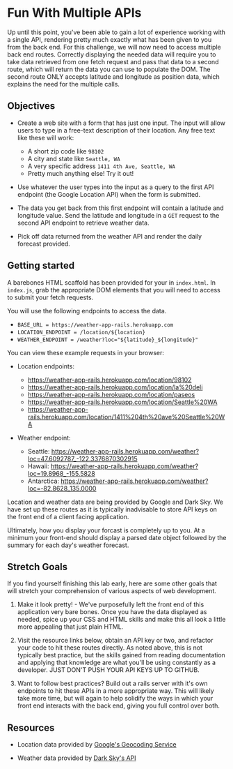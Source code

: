 # Fun With Multiple APIs

Up until this point, you've been able to gain a lot of experience working with a single API, rendering pretty much exactly what has been given to you from the back end. For this challenge, we will now need to access multiple back end routes. Correctly displaying the needed data will require you to take data retrieved from one fetch request and pass that data to a second route, which will return the data you can use to populate the DOM. The second route ONLY accepts latitude and longitude as position data, which explains the need for the multiple calls.

## Objectives

- Create a web site with a form that has just one input. The input will allow
users to type in a free-text description of their location. Any free text
like these will work:
  - A short zip code like `98102`
  - A city and state like `Seattle, WA`
  - A very specific address `1411 4th Ave, Seattle, WA`
  - Pretty much anything else! Try it out!

- Use whatever the user types into the input as a query to the first API endpoint (the Google Location API) when the form is submitted. 

- The data you get back from this first endpoint will contain a latitude and longitude value. Send the latitude and longitude in a `GET` request to the second API endpoint to retrieve weather data.

- Pick off data returned from the weather API and render the daily forecast provided.

## Getting started

A barebones HTML scaffold has been provided for your in `index.html`. In `index.js`, grab the appropriate DOM elements that you will need to access to submit your fetch requests.

You will use the following endpoints to access the data.

* `BASE_URL = https://weather-app-rails.herokuapp.com`
* `LOCATION_ENDPOINT = /location/${location}`
* `WEATHER_ENDPOINT = /weather?loc="${latitude}_${longitude}"`

You can view these example requests in your browser:

* Location endpoints:
  * https://weather-app-rails.herokuapp.com/location/98102
  * https://weather-app-rails.herokuapp.com/location/la%20deli
  * https://weather-app-rails.herokuapp.com/location/paseos
  * https://weather-app-rails.herokuapp.com/location/Seattle%20WA
  * https://weather-app-rails.herokuapp.com/location/1411%204th%20ave%20Seattle%20WA

* Weather endpoint:
  * Seattle: https://weather-app-rails.herokuapp.com/weather?loc=47.6092787_-122.3376870302915
  * Hawaii: https://weather-app-rails.herokuapp.com/weather?loc=19.8968_-155.5828
  * Antarctica: https://weather-app-rails.herokuapp.com/weather?loc=-82.8628_135.0000

Location and weather data are being provided by Google and Dark Sky. We have
set up these routes as it is typically inadvisable to store API keys on the
front end of a client facing application.

Ultimately, how you display your forcast is completely up to you. At a
minimum your front-end should display a parsed date object followed by the
summary for each day's weather forecast.

## Stretch Goals

If you find yourself finishing this lab early, here are some other goals that will stretch your comprehension of various aspects of web development.

1. Make it look pretty! - We've purposefully left the front end of this application very bare bones. Once you have the data displayed as needed, spice up your CSS and HTML skills and make this all look a little more appealing that just plain HTML.

2. Visit the resource links below, obtain an API key or two, and refactor your code to hit these routes directly. As noted above, this is not typically best practice, but the skills gained from reading documentation and applying that knowledge are what you'll be using constantly as a developer. JUST DON'T PUSH YOUR API KEYS UP TO GITHUB.

3. Want to follow best practices? Build out a rails server with it's own endpoints to hit these APIs in a more appropriate way. This will likely take more time, but will again to help solidify the ways in which your front end interacts with the back end, giving you full control over both.

## Resources

- Location data provided by [Google's Geocoding Service](https://developers.google.com/maps/documentation/javascript/geocoding)

- Weather data provided by [Dark Sky's API](https://darksky.net/dev/docs)

